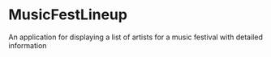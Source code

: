 # MusicFestLineup
An application for displaying a list of artists for a music festival with detailed information 
